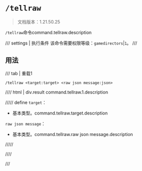 # `/tellraw`

> 文档版本：1.21.50.25

`/tellraw`命令command.tellraw.description

/// settings | 执行条件
该命令需要权限等级：`gamedirectors`|`1`。
///

## 用法

/// tab | 重载1
```mcfunction
/tellraw <target:target> <raw json message:json>
```

//// html | div.result
command.tellraw.1.description

///// define
`target`：<!-- md:samp target -->

- 基本类型。command.tellraw.target.description

`raw json message`：<!-- md:samp json -->

- 基本类型。command.tellraw.raw json message.description


/////

////

///

